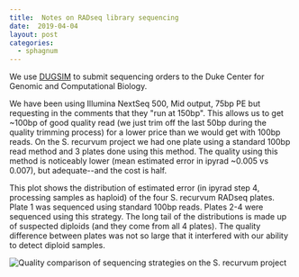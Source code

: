 ```yaml
---
title:  Notes on RADseq library sequencing
date:  2019-04-04
layout: post
categories:
  - sphagnum
---
```

We use [DUGSIM][1] to submit sequencing orders to the Duke Center for Genomic and Computational Biology.

We have been using Illumina NextSeq 500, Mid output, 75bp PE but requesting in the comments that they "run at 150bp". This allows us to get ~100bp of good quality read (we just trim off the last 50bp during the quality trimming process) for a lower price than we would get with 100bp reads. On the S. recurvum project we had one plate using a standard 100bp read method and 3 plates done using this method. The quality using this method is noticeably lower (mean estimated error in ipyrad ~0.005 vs 0.007), but adequate--and the cost is half.  

This plot shows the distribution of estimated error (in ipyrad step 4, processing samples as haploid) of the four S. recurvum RADseq plates. Plate 1 was sequenced using standard 100bp reads. Plates 2-4 were sequenced using this strategy. The long tail of the distributions is made up of suspected diploids (and they come from all 4 plates). The quality difference between plates was not so large that it interfered with our ability to detect diploid samples.

![Quality comparison of sequencing strategies on the S. recurvum project][image1]

[1]: https://genome.duke.edu/cores-and-services/sequencing-and-genomic-technologies/next-generation-sequencing
[image1]: {{site.image_path}}Quality_comparison_of_sequencing_strategies.png
